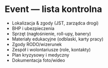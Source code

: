 # Event — lista kontrolna

- Lokalizacja & zgody (JST, zarządca drogi)
- BHP i ubezpieczenia
- Sprzęt (nagłośnienie, roll-upy, banery)
- Materiały edukacyjne (odblaski, karty pracy)
- Zgody RODO/wizerunek
- Zespół i wolontariusze (role, kontakty)
- Plan kryzysowy i medyczny
- Dokumentacja foto/wideo
